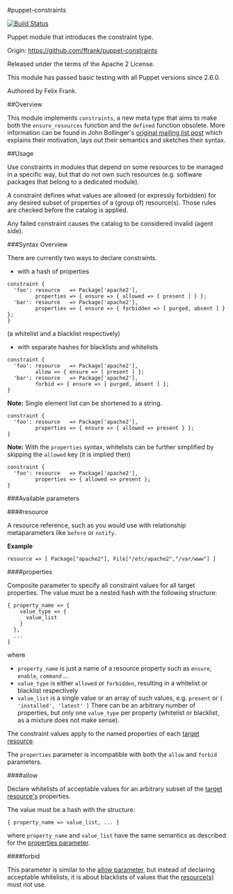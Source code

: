 #puppet-constraints

[![Build Status](https://travis-ci.org/ffrank/puppet-constraints.png)](https://travis-ci.org/ffrank/puppet-constraints)

Puppet module that introduces the constraint type.

Origin: https://github.com/ffrank/puppet-constraints

Released under the terms of the Apache 2 License.

This module has passed basic testing with all Puppet versions since 2.6.0.

Authored by Felix Frank.

##Overview

This module implements `constraints`, a new meta type that aims
to make both the `ensure_resources` function and the `defined` function obsolete.
More information can be found in John Bollinger's
[original mailing list post](https://groups.google.com/d/msg/puppet-users/Fvl0aOe4RPE/Ph38bq3FmHcJ)
which explains their motivation, lays out their semantics and sketches their syntax.

##Usage

Use constraints in modules that depend on some resources to be managed in a
specific way, but that do not own such resources (e.g. software packages that
belong to a dedicated module).

A constraint defines what values are allowed (or expressly forbidden) for any
desired subset of properties of a (group of) resource(s). Those rules
are checked before the catalog is applied. 

Any failed constraint causes the catalog to be considered invalid (agent side).

###Syntax Overview

There are currently two ways to declare constraints.

 - with a hash of properties
```puppet
constraint {
  'foo': resource   => Package['apache2'],
         properties => { ensure => { allowed => [ present ] } };
  'bar': resource   => Package['apache2'],
         properties => { ensure => { forbidden => [ purged, absent ] } };
}
```
  (a whitelist and a blacklist respectively)
 - with separate hashes for blacklists and whitelists
```puppet
constraint {
  'foo': resource   => Package['apache2'],
         allow => { ensure => [ present ] };
  'bar': resource   => Package['apache2'],
         forbid => { ensure => [ purged, absent ] };
}
```

**Note:** Single element list can be shortened to a string.
```puppet
constraint {
  'foo': resource   => Package['apache2'],
         properties => { ensure => { allowed => present } };
}
```

**Note:** With the `properties` syntax, whitelists can be further simplified
by skipping the `allowed` key (it is implied then)
```puppet
constraint {
  'foo': resource   => Package['apache2'],
         properties => { allowed => present };
}
```

###Available parameters

####resource

A resource reference, such as you would use with relationship metaparameters
like `before` or `notify`.

**Example**

    resource => [ Package["apache2"], File["/etc/apache2","/var/www"] ]

####properties

Composite parameter to specify all constraint values for all target properties.
The value must be a nested hash with the following structure:

    { property_name => {
        value_type => {
          value_list
        }
      },
      ...
    }

where
 - `property_name` is just a name of a resource property such as `ensure`, `enable`, `command` ...
 - `value_type` is either `allowed` or `forbidden`, resulting in a whitelist or blacklist respectively
 - `value_list` is a single value or an array of such values, e.g. `present` or `[ 'installed', 'latest' ]`
There can be an arbitrary number of properties, but only one `value_type` per property
(whitelist or blacklist, as a mixture does not make sense).

The constraint values apply to the named properties of each [target resource](#resource).

The `properties` parameter is incompatible with both the `allow` and `forbid` parameters.

####allow

Declare whitelists of acceptable values for an arbitrary subset
of the [target resource's](#resource) properties.

The value must be a hash with the structure:

    { property_name => value_list, ... }

where `property_name` and `value_list` have the same semantics as described
for the [properties parameter](#properties).

####forbid

This parameter is similar to the [allow parameter](#allow), but instead of declaring
acceptable whitelists, it is about blacklists of values that the
[resource(s)](#resource) must not use.
